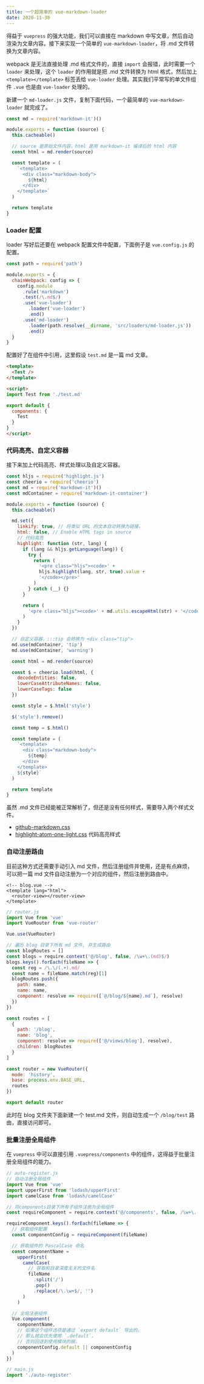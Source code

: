 ```yaml
---
title: 一个超简单的 vue-markdown-loader
date: 2020-11-30
---
```


得益于 `vuepress` 的强大功能，我们可以直接在 markdown 中写文章，然后自动渲染为文章内容。接下来实现一个简单的 `vue-markdown-loader`，将 .md 文件转换为文章内容。

webpack 是无法直接处理 .md 格式文件的，直接 `import` 会报错，此时需要一个 `loader` 来处理，这个 `loader` 的作用就是把 .md 文件转换为 html 格式，然后加上 `<template></template>` 标签丢给 `vue-loader` 处理。其实我们平常写的单文件组件 `.vue` 也是由 `vue-loader` 处理的。

新建一个 `md-loader.js` 文件，复制下面代码，一个最简单的 `vue-markdown-loader` 就完成了。

```js
const md = require('markdown-it')()

module.exports = function (source) {
  this.cacheable()

  // source 是原始文件内容，html 是用 markdown-it 编译后的 html 内容
  const html = md.render(source)

  const template = (
    `<template>
      <div class="markdown-body">
        ${html}
      </div>
    </template>`
  )

  return template
}
```

<!-- more -->

### Loader 配置

loader 写好后还要在 webpack 配置文件中配置，下面例子是 `vue.config.js` 的配置。

```js
const path = require('path')

module.exports = {
  chainWebpack: config => {
    config.module
      .rule('markdown')
      .test(/\.md$/)
      .use('vue-loader')
        .loader('vue-loader')
        .end()
      .use('md-loader')
        .loader(path.resolve(__dirname, 'src/loaders/md-loader.js'))
        .end()
  }
}
```

配置好了在组件中引用，这里假设 `test.md` 是一篇 md 文章。

```html
<template>
  <Test />
</template>

<script>
import Test from './test.md'

export default {
  components: {
    Test
  }
}
</script>
```

### 代码高亮、自定义容器

接下来加上代码高亮、样式处理以及自定义容器。

```js
const hljs = require('highlight.js')
const cheerio = require('cheerio')
const md = require('markdown-it')()
const mdContainer = require('markdown-it-container')

module.exports = function (source) {
  this.cacheable()

  md.set({
    linkify: true, // 将类似 URL 的文本自动转换为链接。
    html: false, // Enable HTML tags in source
    // 代码高亮
    highlight: function (str, lang) {
      if (lang && hljs.getLanguage(lang)) {
        try {
          return (
            '<pre class="hljs"><code>' +
            hljs.highlight(lang, str, true).value +
            '</code></pre>'
          )
        } catch (__) {}
      }

      return (
        '<pre class="hljs"><code>' + md.utils.escapeHtml(str) + '</code></pre>'
      )
    }
  })

  // 自定义容器，:::tip 会转换为 <div class="tip">
  md.use(mdContainer, 'tip')
  md.use(mdContainer, 'warning')

  const html = md.render(source)

  const $ = cheerio.load(html, {
    decodeEntities: false,
    lowerCaseAttributeNames: false,
    lowerCaseTags: false
  })

  const style = $.html('style')

  $('style').remove()

  const temp = $.html()

  const template = (
    `<template>
      <div class="markdown-body">
        ${temp}
      </div>
    </template>
    ${style}`
  )

  return template
}
```

虽然 .md 文件已经能被正常解析了，但还是没有任何样式，需要导入两个样式文件。

- [github-markdown.css](https://github.com/joyran/yi-blog/blob/master/docs/.vuepress/github-markdown.css)
- [highlight-atom-one-light.css](https://github.com/joyran/yi-blog/blob/master/docs/.vuepress/highlight-atom-one-light.css) 代码高亮样式

### 自动注册路由

目前这种方式还需要手动引入 md 文件，然后注册组件并使用，还是有点麻烦，可以把一篇 md 文件自动注册为一个对应的组件，然后注册到路由中。

```vue
<!-- blog.vue -->
<template lang="html">
  <router-view></router-view>
</template>
```

```js
// router.js
import Vue from 'vue'
import VueRouter from 'vue-router'

Vue.use(VueRouter)

// 遍历 blog 目录下所有 md 文件, 并生成路由
const blogRoutes = []
const blogs = require.context('@/blog', false, /\w+\.(md)$/)
blogs.keys().forEach(fileName => {
  const reg = /\.\/(.+).md/
  const name = fileName.match(reg)[1]
  blogRoutes.push({
    path: name,
    name: name,
    component: resolve => require([`@/blog/${name}.md`], resolve)
  })
})

const routes = [
  {
    path: '/blog',
    name: 'blog',
    component: resolve => require(['@/views/blog'], resolve),
    children: blogRoutes
  }
]

const router = new VueRouter({
  mode: 'history',
  base: process.env.BASE_URL,
  routes
})

export default router
```

此时在 blog 文件夹下面新建一个 test.md 文件，则自动生成一个 `/blog/test` 路由，直接访问即可。

### 批量注册全局组件

在 `vuepress` 中可以直接引用 `.vuepress/components` 中的组件，这得益于批量注册全局组件的能力。

```js
// auto-register.js
// 自动注册全局组件
import Vue from 'vue'
import upperFirst from 'lodash/upperFirst'
import camelCase from 'lodash/camelCase'

// 将components目录下所有子组件注册为全局组件
const requireComponent = require.context('@/components', false, /\w+\.(vue)$/)

requireComponent.keys().forEach(fileName => {
  // 获取组件配置
  const componentConfig = requireComponent(fileName)

  // 获取组件的 PascalCase 命名
  const componentName =
    upperFirst(
      camelCase(
        // 获取和目录深度无关的文件名
        fileName
          .split('/')
          .pop()
          .replace(/\.\w+$/, '')
      )
    )

  // 全局注册组件
  Vue.component(
    componentName,
    // 如果这个组件选项是通过 `export default` 导出的，
    // 那么就会优先使用 `.default`，
    // 否则回退到使用模块的根。
    componentConfig.default || componentConfig
  )
})
```

```js
// main.js
import './auto-register'
```
